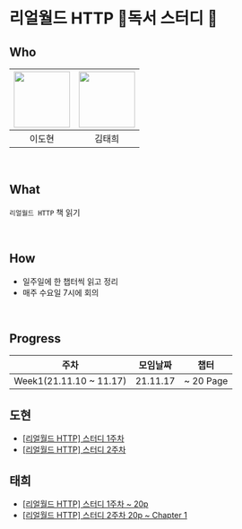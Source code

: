 # 리얼월드 HTTP 📖독서 스터디 📖

## Who

| [<img src="https://avatars.githubusercontent.com/ksmfou98" width="100">](https://github.com/ksmfou98) | [<img src="https://avatars.githubusercontent.com/godtaehee" width="100">](https://github.com/godtaehee) |
| :---------------------------------------------------------------------------------------------------: | :-----------------------------------------------------------------------------------------------------: |
|                                                이도현                                                 |                                                 김태희                                                  |

<br />

## What

`리얼월드 HTTP` 책 읽기

<br />

## How

- 일주일에 한 챕터씩 읽고 정리
- 매주 수요일 7시에 회의

<br />

## Progress

| 주차                     | 모임날짜 | 챕터       |
| ------------------------ | -------- | ---------- |
| Week1(21.11.10 ~ 11.17)  | 21.11.17 | ~ 20 Page  |

## 도현

- [[리얼월드 HTTP] 스터디 1주차](https://velog.io/@ksmfou98/%EB%A6%AC%EC%96%BC%EC%9B%94%EB%93%9C-HTTP-%EC%8A%A4%ED%84%B0%EB%94%94-1%EC%A3%BC%EC%B0%A8)
- [[리얼월드 HTTP] 스터디 2주차](https://velog.io/@ksmfou98/%EB%A6%AC%EC%96%BC%EC%9B%94%EB%93%9C-HTTP-%EC%8A%A4%ED%84%B0%EB%94%94-2%EC%A3%BC%EC%B0%A8)


## 태희
- [[리얼월드 HTTP] 스터디 1주차 ~ 20p](https://medium.com/@godtaehee/%EB%A6%AC%EC%96%BC%EC%9B%94%EB%93%9C-http-%EC%8A%A4%ED%84%B0%EB%94%94-1%EC%A3%BC%EC%B0%A8-20p-7c6aa9983caf)
- [[리얼월드 HTTP] 스터디 2주차 20p ~ Chapter 1](https://medium.com/@godtaehee/%EB%A6%AC%EC%96%BC%EC%9B%94%EB%93%9C-http-%EC%8A%A4%ED%84%B0%EB%94%94-2%EC%A3%BC%EC%B0%A8-20p-chapter-1-94c0bb29a7c5)
